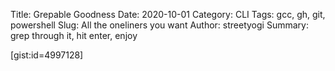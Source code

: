 Title: Grepable Goodness
Date: 2020-10-01
Category: CLI 
Tags: gcc, gh, git, powershell 
Slug: All the oneliners you want 
Author: streetyogi
Summary: grep through it, hit enter, enjoy 



[gist:id=4997128]
